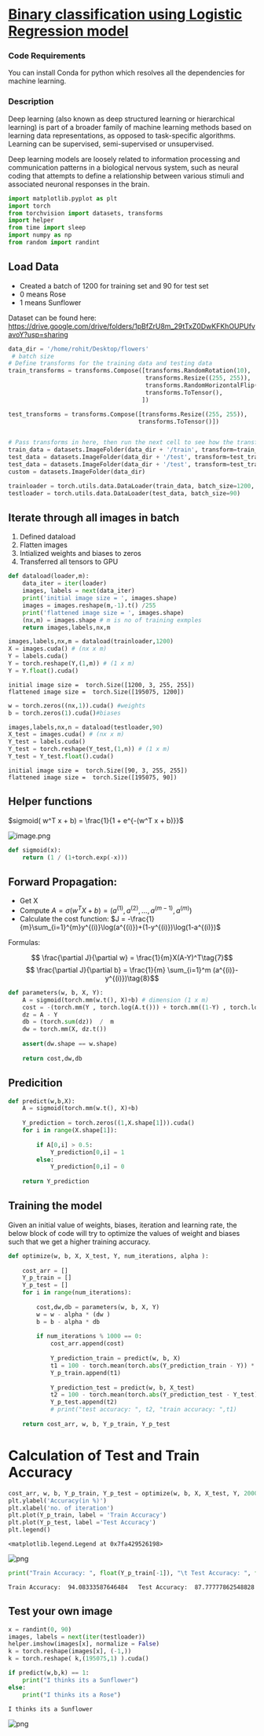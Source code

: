 
# <u> Binary classification using Logistic Regression model</u>

### Code Requirements
You can install Conda for python which resolves all the dependencies for machine learning.

### Description
Deep learning (also known as deep structured learning or hierarchical learning) is part of a broader family of machine learning methods based on learning data representations, as opposed to task-specific algorithms. Learning can be supervised, semi-supervised or unsupervised.

Deep learning models are loosely related to information processing and communication patterns in a biological nervous system, such as neural coding that attempts to define a relationship between various stimuli and associated neuronal responses in the brain.


```python
import matplotlib.pyplot as plt
import torch
from torchvision import datasets, transforms
import helper
from time import sleep
import numpy as np
from random import randint
```

## Load Data

- Created a batch of 1200 for training set and 90 for test set
- 0 means Rose
- 1 means Sunflower

Dataset can be found here: https://drive.google.com/drive/folders/1pBfZrU8m_29tTxZ0DwKFKhOUPUfvavoY?usp=sharing


```python
data_dir = '/home/rohit/Desktop/flowers'
 # batch size
# Define transforms for the training data and testing data
train_transforms = transforms.Compose([transforms.RandomRotation(10),
                                       transforms.Resize((255, 255)),
                                       transforms.RandomHorizontalFlip(),
                                       transforms.ToTensor(),
                                      ])

test_transforms = transforms.Compose([transforms.Resize((255, 255)),
                                     transforms.ToTensor()])


# Pass transforms in here, then run the next cell to see how the transforms look
train_data = datasets.ImageFolder(data_dir + '/train', transform=train_transforms)
test_data = datasets.ImageFolder(data_dir + '/test', transform=test_transforms)
test_data = datasets.ImageFolder(data_dir + '/test', transform=test_transforms)
custom = datasets.ImageFolder(data_dir)

trainloader = torch.utils.data.DataLoader(train_data, batch_size=1200, shuffle = True)
testloader = torch.utils.data.DataLoader(test_data, batch_size=90)
```

## Iterate through all images in batch
1. Defined dataload
2. Flatten images
3. Intialized weights and biases to zeros
4. Transferred all tensors to GPU


```python
def dataload(loader,m):    
    data_iter = iter(loader)
    images, labels = next(data_iter)
    print('initial image size = ', images.shape)
    images = images.reshape(m,-1).t() /255
    print('flattened image size = ', images.shape)
    (nx,m) = images.shape # m is no of training exmples 
    return images,labels,nx,m
```


```python
images,labels,nx,m = dataload(trainloader,1200)
X = images.cuda() # (nx x m)
Y = labels.cuda() 
Y = torch.reshape(Y,(1,m)) # (1 x m)
Y = Y.float().cuda()
```

    initial image size =  torch.Size([1200, 3, 255, 255])
    flattened image size =  torch.Size([195075, 1200])



```python
w = torch.zeros((nx,1)).cuda() #weights
b = torch.zeros(1).cuda()#biases
```


```python
images,labels,nx,n = dataload(testloader,90)
X_test = images.cuda() # (nx x m)
Y_test = labels.cuda() 
Y_test = torch.reshape(Y_test,(1,n)) # (1 x m)
Y_test = Y_test.float().cuda()
```

    initial image size =  torch.Size([90, 3, 255, 255])
    flattened image size =  torch.Size([195075, 90])


## Helper functions





$sigmoid( w^T x + b) = \frac{1}{1 + e^{-(w^T x + b)}}$

![image.png](attachment:image.png)


```python
def sigmoid(x):
    return (1 / (1+torch.exp(-x)))
```

## Forward Propagation:

- Get X
- Compute $A = \sigma(w^T X + b) = (a^{(1)}, a^{(2)}, ..., a^{(m-1)}, a^{(m)})$
- Calculate the cost function: $J = -\frac{1}{m}\sum_{i=1}^{m}y^{(i)}\log(a^{(i)})+(1-y^{(i)})\log(1-a^{(i)})$

Formulas:

$$ \frac{\partial J}{\partial w} = \frac{1}{m}X(A-Y)^T\tag{7}$$
$$ \frac{\partial J}{\partial b} = \frac{1}{m} \sum_{i=1}^m (a^{(i)}-y^{(i)})\tag{8}$$


```python
def parameters(w, b, X, Y):
    A = sigmoid(torch.mm(w.t(), X)+b) # dimension (1 x m)
    cost = -(torch.mm(Y , torch.log(A.t())) + torch.mm((1-Y) , torch.log( (1-A).t() ) )) / m
    dz = A - Y
    db = (torch.sum(dz))  /  m
    dw = torch.mm(X, dz.t())
    
    assert(dw.shape == w.shape)
    
    return cost,dw,db
```

## Predicition 


```python
def predict(w,b,X):
    A = sigmoid(torch.mm(w.t(), X)+b)
    
    Y_prediction = torch.zeros((1,X.shape[1])).cuda()
    for i in range(X.shape[1]):
        
        if A[0,i] > 0.5:
            Y_prediction[0,i] = 1
        else:
            Y_prediction[0,i] = 0
            
    return Y_prediction
```

## Training the model

Given an initial value of weights, biases, iteration and learning rate, the below block of code will try to
optimize the values of weight and biases such that we get a higher training accuracy.


```python
def optimize(w, b, X, X_test, Y, num_iterations, alpha ):
    
    cost_arr = []
    Y_p_train = []
    Y_p_test = []
    for i in range(num_iterations):
        
        cost,dw,db = parameters(w, b, X, Y)
        w = w - alpha * (dw )
        b = b - alpha * db
        
        if num_iterations % 1000 == 0:
            cost_arr.append(cost)
            
            Y_prediction_train = predict(w, b, X)
            t1 = 100 - torch.mean(torch.abs(Y_prediction_train - Y)) * 100
            Y_p_train.append(t1)
            
            Y_prediction_test = predict(w, b, X_test)
            t2 = 100 - torch.mean(torch.abs(Y_prediction_test - Y_test)) * 100
            Y_p_test.append(t2)
            # print("test accuracy: ", t2, "train accuracy: ",t1)
    
    return cost_arr, w, b, Y_p_train, Y_p_test
```

# Calculation of Test and Train Accuracy


```python
cost_arr, w, b, Y_p_train, Y_p_test = optimize(w, b, X, X_test, Y, 2000, 0.01)
plt.ylabel('Accuracy(in %)')
plt.xlabel('no. of iteration')
plt.plot(Y_p_train, label = 'Train Accuracy')
plt.plot(Y_p_test, label ='Test Accuracy')
plt.legend()
```




    <matplotlib.legend.Legend at 0x7fa429526198>




![png](output_18_1.png)



```python
print("Train Accuracy: ", float(Y_p_train[-1]), "\t Test Accuracy: ", float(Y_p_test[-1]))
```

    Train Accuracy:  94.08333587646484 	 Test Accuracy:  87.77777862548828


## Test your own image


```python
x = randint(0, 90)
images, labels = next(iter(testloader))
helper.imshow(images[x], normalize = False)
k = torch.reshape(images[x], (-1,))
k = torch.reshape( k,(195075,1) ).cuda()

if predict(w,b,k) == 1:
    print("I thinks its a Sunflower")
else:
    print("I thinks its a Rose")
```

    I thinks its a Sunflower



![png](output_21_1.png)


